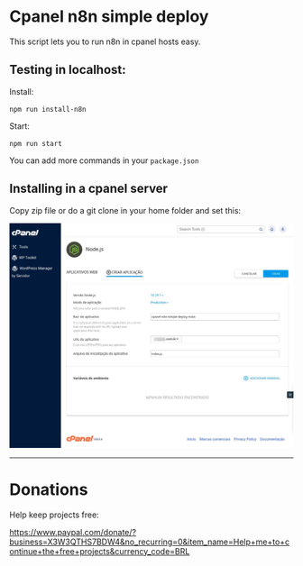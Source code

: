Cpanel n8n simple deploy
=========================================

This script lets you to run n8n in cpanel hosts easy.

## Testing in localhost:

Install:

```
npm run install-n8n
```

Start:

```
npm run start
```

You can add more commands in your `package.json`

## Installing in a cpanel server

Copy zip file or do a git clone in your home folder and set this:

![creating node app](./images/creating-cpanel-node-application.jpg)



------------------------------

# Donations

Help keep projects free:

https://www.paypal.com/donate/?business=X3W3QTHS7BDW4&no_recurring=0&item_name=Help+me+to+continue+the+free+projects&currency_code=BRL
